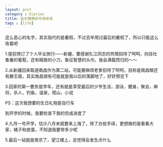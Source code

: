 ```yaml
---
layout: post
category : Diaries
title: 延长赛期的中场休息
tags : [life]
---
```



这么恶心的名字，其实指代的是暑假，不过去年用过最后的暑假了，所以只能这么改着吧

 

1.提前预订了个人毕业旅行——新疆，要感谢扎江同志的热情招待了呵呵，向往吐鲁番的葡萄，还有精致的小刀，象征智慧的头巾，我会满载而归的～～

 

2.从新疆回来取道南昌作为第二站，可能要麻烦老爹招待了呵呵，目标是南昌眼还有滕王阁，其实南昌很有可能就是我以后的落脚地了，好好预览下

 

3.回家的第一要务是学车，还有就是享受最后的少爷生活，游泳，健身，聚会，麻将，杀人，钓鱼，温泉，爬山，小说

 

PS：这次我想要的生日礼物是自行车

 

到开学的时候，我要检查下我的完成进度了

 

4.九月一号开学，估计八月末就要来上海了，除了办些手续，更想做的是看看大家，橘子和皮蛋，不知道我要带多少呢

 

5.最后一站就是南京了，望江楼上，总觉得会发生点什么

